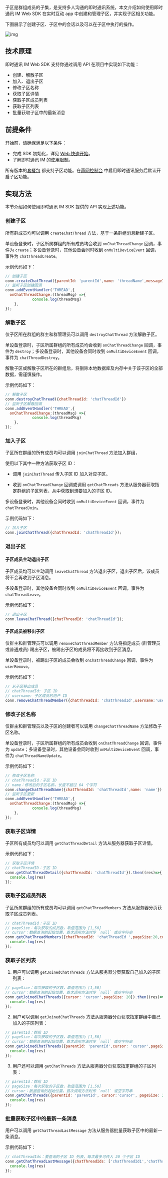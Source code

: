 子区是群组成员的子集，是支持多人沟通的即时通讯系统，本文介绍如何使用即时通讯 IM Web SDK 在实时互动 app 中创建和管理子区，并实现子区相关功能。

下图展示了创建子区、子区中的会话以及可以在子区中执行的操作。

![img](https://web-cdn.agora.io/docs-files/1655176932917)

## 技术原理

即时通讯 IM Web SDK 支持你通过调用 API 在项目中实现如下功能：

- 创建、解散子区
- 加入、退出子区
- 修改子区名称
- 获取子区详情
- 获取子区成员列表
- 获取子区列表
- 批量获取子区中的最新消息

## 前提条件

开始前，请确保满足以下条件：

- 完成 SDK 初始化，详见 [Web 快速开始](./agora_chat_get_started_web)。
- 了解即时通讯 IM 的[使用限制](./agora_chat_limitation)。

所有版本的[套餐包](./agora_chat_plan) 都支持子区功能。在[声网控制台](https://console.agora.io/) 中启用即时通讯服务后默认开启子区功能。

## 实现方法

本节介绍如何使用即时通讯 IM SDK 提供的 API 实现上述功能。

### 创建子区

所有群成员均可以调用 `createChatThread` 方法，基于一条群组消息新建子区。

单设备登录时，子区所属群组的所有成员均会收到 `onChatThreadChange` 回调，事件为 `create`；多设备登录时，其他设备会同时收到 `onMultiDeviceEvent` 回调，事件为 `chatThreadCreate`。

示例代码如下：

```javascript
// 创建子区
conn.createChatThread({parentId: 'parentId',name: 'threadName',messageId: 'messageId'})
// 监听子区创建回调
conn.addEventHandler('THREAD',{
  onChatThreadChange:(threadMsg) =>{
			console.log(threadMsg)
	},
});
```

### 解散子区

仅子区所在群组的群主和群管理员可以调用 `destroyChatThread` 方法解散子区。

单设备登录时，子区所属群组的所有成员均会收到 `onChatThreadChange` 回调，事件为 `destroy`；多设备登录时，其他设备会同时收到 `onMultiDeviceEvent` 回调，事件为 `chatThreadDestroy`。

<div class="alert note">解散子区或解散子区所在的群组后，将删除本地数据库及内存中关于该子区的全部数据，需谨慎操作。</div>

示例代码如下：

```javascript
// 解散子区
conn.destroyChatThread({chatThreadId: 'chatThreadId'})
// 监听子区解散回调
conn.addEventHandler('THREAD',{
  onChatThreadChange:(threadMsg) =>{
			console.log(threadMsg)
	},
});
```

### 加入子区

子区所在群组的所有成员均可以调用 `joinChatThread` 方法加入群组，

使用以下其中一种方法获取子区 ID：

- 调用 `joinChatThread` 传入子区 ID 加入对应子区。

- 收到 `onChatThreadChange` 回调或调用 `getChatThreads` 方法从服务器获取指定群组的子区列表，从中获取到想要加入的子区 ID。

多设备登录时，其他设备会同时收到 `onMultiDeviceEvent` 回调，事件为 `chatThreadJoin`。

示例代码如下：

```javascript
// 加入子区
conn.joinChatThread({chatThreadId: 'chatThreadId'});
```

### 退出子区

#### 子区成员主动退出子区

子区成员均可以主动调用 `leaveChatThread` 方法退出子区，退出子区后，该成员将不会再收到子区消息。

多设备登录时，其他设备会同时收到 `onMultiDeviceEvent` 回调，事件为 `chatThreadLeave`。

示例代码如下：

```javascript
// 退出子区
conn.leaveChatThread({chatThreadId: 'chatThreadId'});
```

#### 子区成员被移出子区

仅群主和群管理员可以调用 `removeChatThreadMember` 方法将指定成员 (群管理员或普通成员) 踢出子区，被踢出子区的成员将不再接收到子区消息。

单设备登录时，被踢出子区的成员会收到 `onChatThreadChange` 回调，事件为 `userRemove`。

示例代码如下：

```javascript
// 从子区移出成员
// chatThreadId: 子区 ID
// username: 子区成员的用户 ID
conn.removeChatThreadMember({chatThreadId: 'chatThreadId',username:'username'});
```

### 修改子区名称

仅群主和群管理员以及子区的创建者可以调用 `changeChatThreadName` 方法修改子区名称。

单设备登录时，子区所属群组的所有成员会收到 `onChatThreadChange` 回调，事件为 `update`；多设备登录时，其他设备会同时收到 `onMultiDeviceEvent` 回调，事件为 `chatThreadNameUpdate`。

示例代码如下：

```javascript
// 修改子区名称
// chatThreadId：子区 ID
// name：修改后的子区名称，长度不超过 64 个字符
conn.changeChatThreadName({chatThreadId: 'chatThreadId',name: 'name'})
// 监听子区更新
conn.addEventHandler('THREAD',{
  onChatThreadChange:(threadMsg) =>{
			console.log(threadMsg)
	},
});
```

### 获取子区详情

子区所有成员均可以调用 `getChatThreadDetail` 方法从服务器获取子区详情。

示例代码如下：

```javascript
// 获取子区详情
// chatThreadID：子区 ID
conn.getChatThreadDetail({chatThreadId: 'chatThreadId'}).then((res)=>{
  console.log(res)
});
```

### 获取子区成员列表

子区所属群组的所有成员均可以调用 `getChatThreadMembers` 方法从服务器分页获取子区成员列表。

```javascript
// chatThreadId：子区 ID
// pageSize：每次获取的成员数，取值范围为 [1,50]
// cursor：数据查询的起始位置，首次调用方法时传 `null` 或空字符串
conn.getChatThreadMembers({chatThreadId: 'chatThreadId ',pageSize:20,cursor:'cursor'}).then((res)=>{
  console.log(res)
});
```

### 获取子区列表

1. 用户可以调用 `getJoinedChatThreads` 方法从服务器分页获取自己加入的子区列表：

```javascript
// pageSize：每次获取的子区数，取值范围为 [1,50]
// cursor：数据查询的起始位置，首次调用方法时传 `null` 或空字符串
conn.getJoinedChatThreads({cursor: 'cursor',pageSize: 20}).then((res)=>{
  console.log(res)
});
```

2. 用户可以调用 `getJoinedChatThreads` 方法从服务器分页获取指定群组中自己加入的子区列表：

```javascript
// parentId：群组 ID
// pageSize：每次获取的子区数，取值范围为 [1,50]
// cursor：数据查询的起始位置，首次调用方法时传 `null` 或空字符串
conn.getJoinedChatThreads({parentId: 'parentId',cursor: 'cursor',pageSize: 20}).then((res)=>{
  console.log(res)
});
```

3. 用户还可以调用 `getChatThreads` 方法从服务器分页获取指定群组的子区列表：

```javascript
// parentId：群组 ID
// pageSize：每次获取的子区数，取值范围为 [1,50]
// cursor：数据查询的起始位置，首次调用方法时传 `null` 或空字符串
conn.getChatThreads({parentId: 'parentId', cursor:'cursor', pageSize: 20}).then((res)=>{
  console.log(res)
});
```

### 批量获取子区中的最新一条消息

用户可以调用 `getChatThreadLastMessage` 方法从服务器批量获取子区中的最新一条消息。

示例代码如下：

```javascript
// chatThreadIds：要查询的子区 ID 列表，每次最多可传入 20 个子区 ID
conn.getChatThreadLastMessage({chatThreadIds: ['chatThreadId1','chatThreadId2']}).then((res)=>{
  console.log(res)
});
```
